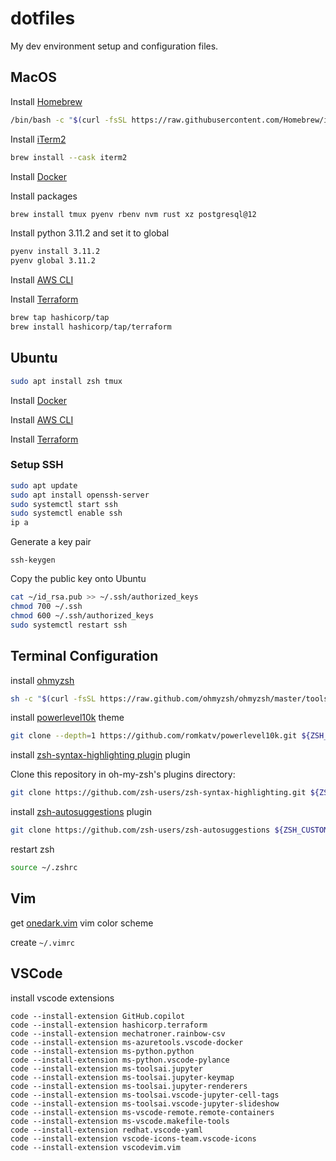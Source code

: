 # dotfiles

My dev environment setup and configuration files.

## MacOS

Install [Homebrew](https://brew.sh/)

```bash
/bin/bash -c "$(curl -fsSL https://raw.githubusercontent.com/Homebrew/install/HEAD/install.sh)"
```

Install [iTerm2](https://iterm2.com/)

```bash
brew install --cask iterm2
```

Install [Docker](https://docs.docker.com/desktop/install/mac-install/)

Install packages

```bash
brew install tmux pyenv rbenv nvm rust xz postgresql@12
```

Install python 3.11.2 and set it to global

```bash
pyenv install 3.11.2
pyenv global 3.11.2
```

Install [AWS CLI](https://docs.aws.amazon.com/cli/latest/userguide/getting-started-install.html)

Install [Terraform](https://www.terraform.io/)

```bash
brew tap hashicorp/tap
brew install hashicorp/tap/terraform
```

## Ubuntu

```bash
sudo apt install zsh tmux
```

Install [Docker](https://docs.docker.com/engine/install/ubuntu/)

Install [AWS CLI](https://docs.aws.amazon.com/cli/latest/userguide/getting-started-install.html)

Install [Terraform](https://developer.hashicorp.com/terraform/tutorials/aws-get-started/install-cli)

### Setup SSH

```bash
sudo apt update
sudo apt install openssh-server
sudo systemctl start ssh
sudo systemctl enable ssh
ip a
```

Generate a key pair
```
ssh-keygen
```

Copy the public key onto Ubuntu

```bash
cat ~/id_rsa.pub >> ~/.ssh/authorized_keys
chmod 700 ~/.ssh
chmod 600 ~/.ssh/authorized_keys
sudo systemctl restart ssh
```

## Terminal Configuration

install [ohmyzsh](https://ohmyz.sh/#install)

```bash
sh -c "$(curl -fsSL https://raw.github.com/ohmyzsh/ohmyzsh/master/tools/install.sh)"
```

install [powerlevel10k](https://github.com/romkatv/powerlevel10k) theme

```bash
git clone --depth=1 https://github.com/romkatv/powerlevel10k.git ${ZSH_CUSTOM:-$HOME/.oh-my-zsh/custom}/themes/powerlevel10k
```

install [zsh-syntax-highlighting plugin](https://github.com/zsh-users/zsh-syntax-highlighting/blob/master/INSTALL.md) plugin

Clone this repository in oh-my-zsh's plugins directory:

```bash
git clone https://github.com/zsh-users/zsh-syntax-highlighting.git ${ZSH_CUSTOM:-~/.oh-my-zsh/custom}/plugins/zsh-syntax-highlighting
```

install [zsh-autosuggestions](https://github.com/zsh-users/zsh-autosuggestions/blob/master/INSTALL.md#oh-my-zsh) plugin

```bash
git clone https://github.com/zsh-users/zsh-autosuggestions ${ZSH_CUSTOM:-~/.oh-my-zsh/custom}/plugins/zsh-autosuggestions
```

restart zsh

```bash
source ~/.zshrc
```

## Vim

get [onedark.vim](https://github.com/joshdick/onedark.vim) vim color scheme

create `~/.vimrc`

## VSCode

install vscode extensions

```
code --install-extension GitHub.copilot
code --install-extension hashicorp.terraform
code --install-extension mechatroner.rainbow-csv
code --install-extension ms-azuretools.vscode-docker
code --install-extension ms-python.python
code --install-extension ms-python.vscode-pylance
code --install-extension ms-toolsai.jupyter
code --install-extension ms-toolsai.jupyter-keymap
code --install-extension ms-toolsai.jupyter-renderers
code --install-extension ms-toolsai.vscode-jupyter-cell-tags
code --install-extension ms-toolsai.vscode-jupyter-slideshow
code --install-extension ms-vscode-remote.remote-containers
code --install-extension ms-vscode.makefile-tools
code --install-extension redhat.vscode-yaml
code --install-extension vscode-icons-team.vscode-icons
code --install-extension vscodevim.vim
```
